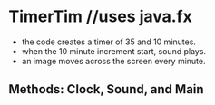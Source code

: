 # TimerTim //uses java.fx
  - the code creates a timer of 35 and 10 minutes.
  - when the 10 minute increment start, sound plays.
  - an image moves across the screen every minute.
## Methods: Clock, Sound, and Main
  
